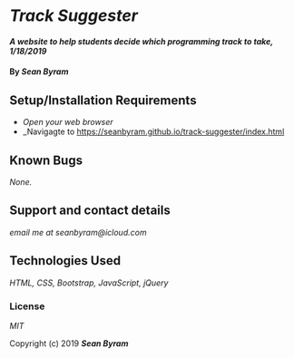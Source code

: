 # _Track Suggester_

#### _A website to help students decide which programming track to take, 1/18/2019_

#### By _**Sean Byram**_


## Setup/Installation Requirements

* _Open your web browser_
* _Navigagte to https://seanbyram.github.io/track-suggester/index.html


## Known Bugs

_None._

## Support and contact details

_email me at seanbyram@icloud.com_

## Technologies Used

_HTML, CSS, Bootstrap, JavaScript, jQuery_

### License

*MIT*

Copyright (c) 2019 **_Sean Byram_**
